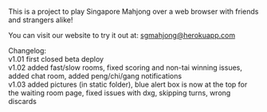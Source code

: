 This is a project to play Singapore Mahjong over a web browser with friends and strangers alike!

You can visit our website to try it out at: sgmahjong@herokuapp.com





Changelog: <br/>
v1.01 first closed beta deploy <br/>
v1.02 added fast/slow rooms, fixed scoring and non-tai winning issues, added chat room, added peng/chi/gang notifications <br/>
v1.03 added pictures (in static folder), blue alert box is now at the top for the waiting room page, fixed issues with dxg, skipping turns, wrong discards
